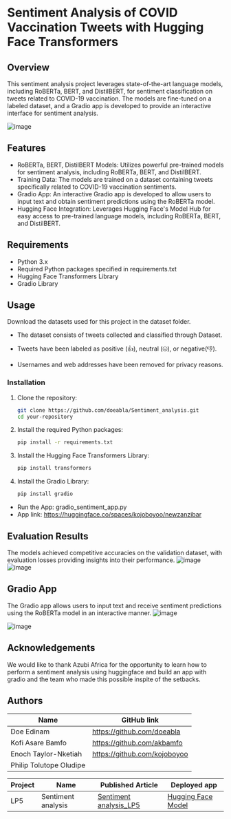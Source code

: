 # Sentiment Analysis of COVID Vaccination Tweets with Hugging Face Transformers
## Overview
This sentiment analysis project leverages state-of-the-art language models, including RoBERTa, BERT, and DistilBERT, for sentiment classification on tweets related to COVID-19 vaccination. The models are fine-tuned on a labeled dataset, and a Gradio app is developed to provide an interactive interface for sentiment analysis. 

![image](https://github.com/doeabla/Sentiment_analysis/assets/137217264/0f3b372c-b486-415b-91ad-f35d38983a0a)

## Features
* RoBERTa, BERT, DistilBERT Models: Utilizes powerful pre-trained models for sentiment analysis, including RoBERTa, BERT, and DistilBERT.
* Training Data: The models are trained on a dataset containing tweets specifically related to COVID-19 vaccination sentiments.
* Gradio App: An interactive Gradio app is developed to allow users to input text and obtain sentiment predictions using the RoBERTa model.
* Hugging Face Integration: Leverages Hugging Face's Model Hub for easy access to pre-trained language models, including RoBERTa, BERT, and DistilBERT.

## Requirements
* Python 3.x
* Required Python packages specified in requirements.txt
* Hugging Face Transformers Library
* Gradio Library

## Usage
Download the datasets used for this project in the dataset folder. 
* The dataset consists of tweets collected and classified through Dataset.

* Tweets have been labeled as positive (👍), neutral (🤐), or negative(👎).

* Usernames and web addresses have been removed for privacy reasons.
### Installation

1. Clone the repository:

    ```bash
    git clone https://github.com/doeabla/Sentiment_analysis.git
    cd your-repository
    ```

2. Install the required Python packages:

    ```bash
    pip install -r requirements.txt
    ```

3. Install the Hugging Face Transformers Library:

    ```bash
    pip install transformers
    ```

4. Install the Gradio Library:

    ```bash
    pip install gradio
    ```

* Run the App: gradio_sentiment_app.py
* App link: https://huggingface.co/spaces/kojoboyoo/newzanzibar 

## Evaluation Results
The models achieved competitive accuracies on the validation dataset, with evaluation losses providing insights into their performance.
![image](https://github.com/doeabla/Sentiment_analysis/assets/137217264/bd9dfa3d-21c9-4fa8-a03d-7ee8013192d3)
![image](https://github.com/doeabla/Sentiment_analysis/assets/137217264/99064a38-14c7-4b1d-802c-6744dd8f4c35)

## Gradio App
The Gradio app allows users to input text and receive sentiment predictions using the RoBERTa model in an interactive manner.
![image](https://github.com/doeabla/Sentiment_analysis/assets/137217264/781c43ca-accd-42ee-ac62-fc908d67d1a5)

![image](https://github.com/doeabla/Sentiment_analysis/assets/137217264/9159f3a6-afd1-4df0-94f9-2aab8856357c)

## Acknowledgements
We would like to thank Azubi Africa for the opportunity to learn how to perform a sentiment analysis using huggingface and build an app with gradio and the team who made this possible inspite of the setbacks.

## Authors
| Name | GitHub link |
| ---- | ---- |
| Doe Edinam                   | https://github.com/doeabla         |
| Kofi Asare Bamfo             | https://github.com/akbamfo         |
| Enoch Taylor-Nketiah         | https://github.com/kojoboyoo       |
| Philip Tolutope Oludipe       |        |




| Project |	Name |	Published Article |	Deployed app|
| ---- | -----| ----- | -----|
| LP5	| Sentiment analysis |	[Sentiment analysis_LP5](https://medium.com/@eadoe97/empowering-sentiment-analysis-on-covid-vaccination-tweets-with-hugging-face-transformers-eecab34c86f1) |[Hugging Face Model](https://huggingface.co/spaces/kojoboyoo/newzanzibar) |
